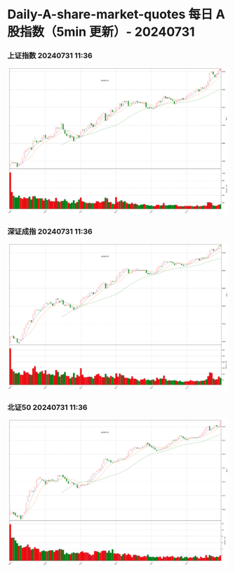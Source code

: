 
# Daily-A-share-market-quotes 每日 A 股指数（5min 更新）- 20240731

### 上证指数 20240731 11:36
![](./fig/2024/7/20240731-sh000001.png)

### 深证成指 20240731 11:36
![](./fig/2024/7/20240731-sz399001.png)

### 北证50 20240731 11:36
![](./fig/2024/7/20240731-bj899050.png)
